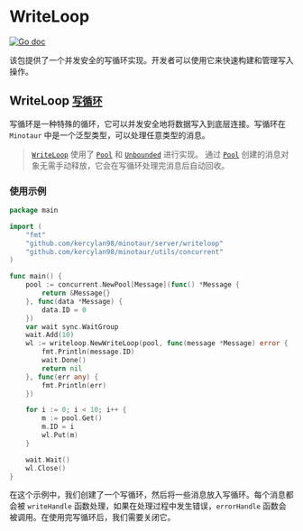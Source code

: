 # WriteLoop

[![Go doc](https://img.shields.io/badge/go.dev-reference-brightgreen?logo=go&logoColor=white&style=flat)](https://pkg.go.dev/github.com/kercylan98/minotaur/server/writeloop)

该包提供了一个并发安全的写循环实现。开发者可以使用它来快速构建和管理写入操作。

## WriteLoop [`写循环`](https://pkg.go.dev/github.com/kercylan98/minotaur/server/writeloop#WriteLoop)

写循环是一种特殊的循环，它可以并发安全地将数据写入到底层连接。写循环在 `Minotaur` 中是一个泛型类型，可以处理任意类型的消息。

> [`WriteLoop`](https://pkg.go.dev/github.com/kercylan98/minotaur/server/writeloop#WriteLoop) 使用了 [`Pool`](https://pkg.go.dev/github.com/kercylan98/minotaur/utils/concurrent#Pool) 和 [`Unbounded`](https://pkg.go.dev/github.com/kercylan98/minotaur/utils/buffer#Unbounded) 进行实现。
> 通过 [`Pool`](https://pkg.go.dev/github.com/kercylan98/minotaur/utils/concurrent#Pool) 创建的消息对象无需手动释放，它会在写循环处理完消息后自动回收。

### 使用示例

```go
package main

import (
    "fmt"
	"github.com/kercylan98/minotaur/server/writeloop"
	"github.com/kercylan98/minotaur/utils/concurrent"
)

func main() {
	pool := concurrent.NewPool[Message](func() *Message {
		return &Message{}
	}, func(data *Message) {
		data.ID = 0
	})
	var wait sync.WaitGroup
	wait.Add(10)
	wl := writeloop.NewWriteLoop(pool, func(message *Message) error {
		fmt.Println(message.ID)
		wait.Done()
		return nil
	}, func(err any) {
		fmt.Println(err)
	})

	for i := 0; i < 10; i++ {
		m := pool.Get()
		m.ID = i
		wl.Put(m)
	}

	wait.Wait()
	wl.Close()
}
```

在这个示例中，我们创建了一个写循环，然后将一些消息放入写循环。每个消息都会被 `writeHandle` 函数处理，如果在处理过程中发生错误，`errorHandle` 函数会被调用。在使用完写循环后，我们需要关闭它。
